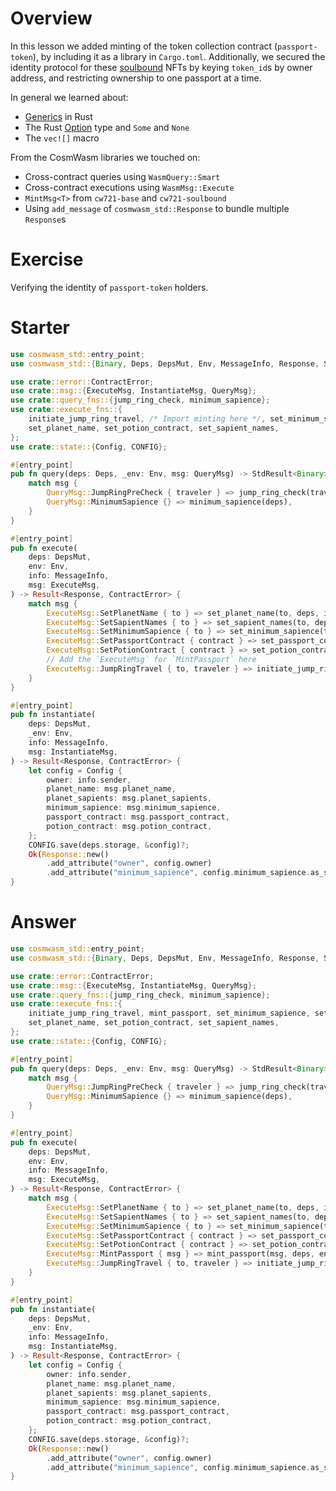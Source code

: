 <!---
Course: 2
Lesson: 4
Exercise: 8 (Summary)

Filename: contract.rs

Storyline placeholder:
>
-->

# Overview

In this lesson we added minting of the token collection contract (`passport-token`), by including it as a library in `Cargo.toml`. Additionally, we secured the identity protocol for these [soulbound](https://vitalik.ca/general/2022/01/26/soulbound.html) NFTs by keying `token_id`s by owner address, and restricting ownership to one passport at a time.

In general we learned about:

- [Generics](https://doc.rust-lang.org/rust-by-example/generics.html) in Rust
- The Rust [Option](https://doc.rust-lang.org/std/option/) type and `Some` and `None`
- The `vec![]` macro

From the CosmWasm libraries we touched on:

- Cross-contract queries using `WasmQuery::Smart`
- Cross-contract executions using `WasmMsg::Execute`
- `MintMsg<T>` from `cw721-base` and `cw721-soulbound`
- Using `add_message` of `cosmwasm_std::Response` to bundle multiple `Response`s

<!--- NEXT UP: -->
# Exercise

Verifying the identity of `passport-token` holders.

# Starter

```rs
use cosmwasm_std::entry_point;
use cosmwasm_std::{Binary, Deps, DepsMut, Env, MessageInfo, Response, StdResult};

use crate::error::ContractError;
use crate::msg::{ExecuteMsg, InstantiateMsg, QueryMsg};
use crate::query_fns::{jump_ring_check, minimum_sapience};
use crate::execute_fns::{
    initiate_jump_ring_travel, /* Import minting here */, set_minimum_sapience, set_passport_contract, 
    set_planet_name, set_potion_contract, set_sapient_names,
};
use crate::state::{Config, CONFIG};

#[entry_point]
pub fn query(deps: Deps, _env: Env, msg: QueryMsg) -> StdResult<Binary> {
    match msg {
        QueryMsg::JumpRingPreCheck { traveler } => jump_ring_check(traveler),
        QueryMsg::MinimumSapience {} => minimum_sapience(deps),
    }
}

#[entry_point]
pub fn execute(
    deps: DepsMut,
    env: Env,
    info: MessageInfo,
    msg: ExecuteMsg,
) -> Result<Response, ContractError> {
    match msg {
        ExecuteMsg::SetPlanetName { to } => set_planet_name(to, deps, info),
        ExecuteMsg::SetSapientNames { to } => set_sapient_names(to, deps, info),
        ExecuteMsg::SetMinimumSapience { to } => set_minimum_sapience(to, deps, info),
        ExecuteMsg::SetPassportContract { contract } => set_passport_contract(contract, deps, info),
        ExecuteMsg::SetPotionContract { contract } => set_potion_contract(contract, deps, info),
        // Add the `ExecuteMsg` for `MintPassport` here
        ExecuteMsg::JumpRingTravel { to, traveler } => initiate_jump_ring_travel(to, traveler, deps, env, info),
    }
}

#[entry_point]
pub fn instantiate(
    deps: DepsMut,
    _env: Env,
    info: MessageInfo,
    msg: InstantiateMsg,
) -> Result<Response, ContractError> {
    let config = Config {
        owner: info.sender,
        planet_name: msg.planet_name,
        planet_sapients: msg.planet_sapients,
        minimum_sapience: msg.minimum_sapience,
        passport_contract: msg.passport_contract,
        potion_contract: msg.potion_contract,
    };
    CONFIG.save(deps.storage, &config)?;
    Ok(Response::new()
        .add_attribute("owner", config.owner)
        .add_attribute("minimum_sapience", config.minimum_sapience.as_str()))
}
```

# Answer

```rs
use cosmwasm_std::entry_point;
use cosmwasm_std::{Binary, Deps, DepsMut, Env, MessageInfo, Response, StdResult};

use crate::error::ContractError;
use crate::msg::{ExecuteMsg, InstantiateMsg, QueryMsg};
use crate::query_fns::{jump_ring_check, minimum_sapience};
use crate::execute_fns::{
    initiate_jump_ring_travel, mint_passport, set_minimum_sapience, set_passport_contract, 
    set_planet_name, set_potion_contract, set_sapient_names,
};
use crate::state::{Config, CONFIG};

#[entry_point]
pub fn query(deps: Deps, _env: Env, msg: QueryMsg) -> StdResult<Binary> {
    match msg {
        QueryMsg::JumpRingPreCheck { traveler } => jump_ring_check(traveler),
        QueryMsg::MinimumSapience {} => minimum_sapience(deps),
    }
}

#[entry_point]
pub fn execute(
    deps: DepsMut,
    env: Env,
    info: MessageInfo,
    msg: ExecuteMsg,
) -> Result<Response, ContractError> {
    match msg {
        ExecuteMsg::SetPlanetName { to } => set_planet_name(to, deps, info),
        ExecuteMsg::SetSapientNames { to } => set_sapient_names(to, deps, info),
        ExecuteMsg::SetMinimumSapience { to } => set_minimum_sapience(to, deps, info),
        ExecuteMsg::SetPassportContract { contract } => set_passport_contract(contract, deps, info),
        ExecuteMsg::SetPotionContract { contract } => set_potion_contract(contract, deps, info),
        ExecuteMsg::MintPassport { msg } => mint_passport(msg, deps, env, info),
        ExecuteMsg::JumpRingTravel { to, traveler } => initiate_jump_ring_travel(to, traveler, deps, env, info),
    }
}

#[entry_point]
pub fn instantiate(
    deps: DepsMut,
    _env: Env,
    info: MessageInfo,
    msg: InstantiateMsg,
) -> Result<Response, ContractError> {
    let config = Config {
        owner: info.sender,
        planet_name: msg.planet_name,
        planet_sapients: msg.planet_sapients,
        minimum_sapience: msg.minimum_sapience,
        passport_contract: msg.passport_contract,
        potion_contract: msg.potion_contract,
    };
    CONFIG.save(deps.storage, &config)?;
    Ok(Response::new()
        .add_attribute("owner", config.owner)
        .add_attribute("minimum_sapience", config.minimum_sapience.as_str()))
}
```